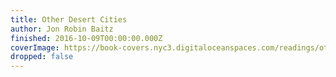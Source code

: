 ```yaml
---
title: Other Desert Cities
author: Jon Robin Baitz
finished: 2016-10-09T00:00:00.000Z
coverImage: https://book-covers.nyc3.digitaloceanspaces.com/readings/other-desert-cities-01.jpg
dropped: false
---
```


